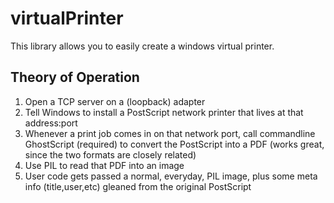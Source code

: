 # virtualPrinter

This library allows you to easily create a windows virtual printer.

## Theory of Operation

1. Open a TCP server on a (loopback) adapter
2. Tell Windows to install a PostScript network printer that lives at that address:port
3. Whenever a print job comes in on that network port, call commandline GhostScript (required) to convert the PostScript into a PDF (works great, since the two formats are closely related)
4. Use PIL to read that PDF into an image
5. User code gets passed a normal, everyday, PIL image, plus some meta info (title,user,etc) gleaned from the original PostScript
